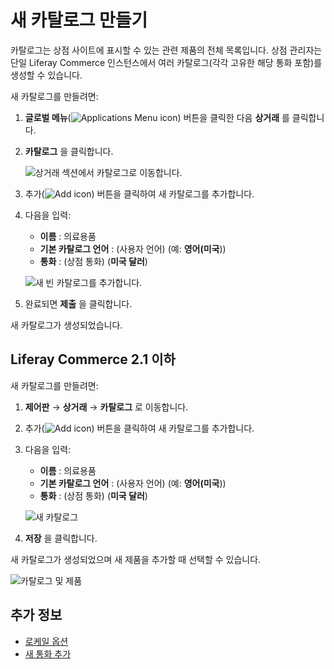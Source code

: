 # 새 카탈로그 만들기

카탈로그는 상점 사이트에 표시할 수 있는 관련 제품의 전체 목록입니다. 상점 관리자는 단일 Liferay Commerce 인스턴스에서 여러 카탈로그(각각 고유한 해당 통화 포함)를 생성할 수 있습니다.

새 카탈로그를 만들려면:

1. **글로벌 메뉴**(![Applications Menu icon](../../images/icon-applications-menu.png)) 버튼을 클릭한 다음 **상거래** 를 클릭합니다.
1. **카탈로그** 을 클릭합니다.

    ![상거래 섹션에서 카탈로그로 이동합니다.](./creating-a-new-catalog/images/03.png)

1. 추가(![Add icon](../../images/icon-add.png)) 버튼을 클릭하여 새 카탈로그를 추가합니다.
1. 다음을 입력:

    * **이름** : 의료용품
    * **기본 카탈로그 언어** : (사용자 언어) (예: **영어(미국**))
    * **통화** : (상점 통화) (**미국 달러**)

    ![새 빈 카탈로그를 추가합니다.](./creating-a-new-catalog/images/04.png)

1. 완료되면 **제출** 을 클릭합니다.

새 카탈로그가 생성되었습니다.

## Liferay Commerce 2.1 이하

새 카탈로그를 만들려면:

1. **제어판** → **상거래** → **카탈로그** 로 이동합니다.
1. 추가(![Add icon](../../images/icon-add.png)) 버튼을 클릭하여 새 카탈로그를 추가합니다.
1. 다음을 입력:

    * **이름** : 의료용품
    * **기본 카탈로그 언어** : (사용자 언어) (예: **영어(미국**))
    * **통화** : (상점 통화) (**미국 달러**)

    ![새 카탈로그](./creating-a-new-catalog/images/01.png)

1. **저장** 을 클릭합니다.

새 카탈로그가 생성되었으며 새 제품을 추가할 때 선택할 수 있습니다.

![카탈로그 및 제품](./creating-a-new-catalog/images/02.png)

## 추가 정보

* [로케일 옵션](../../store-management/locale-options.md)
* [새 통화 추가](../../store-management/currencies/adding-a-new-currency.md)
